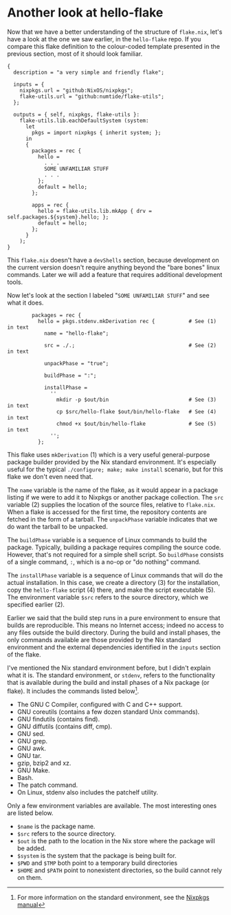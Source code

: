 # Another look at hello-flake

Now that we have a better understanding of the structure of `flake.nix`,
let's have a look at the one we saw earlier, in the `hello-flake` repo.
If you compare this flake definition to the colour-coded template
presented in the previous section, most of it should look familiar.

~~~
{
  description = "a very simple and friendly flake";

  inputs = {
    nixpkgs.url = "github:NixOS/nixpkgs";
    flake-utils.url = "github:numtide/flake-utils";
  };

  outputs = { self, nixpkgs, flake-utils }:
    flake-utils.lib.eachDefaultSystem (system:
      let
        pkgs = import nixpkgs { inherit system; };
      in
      {
        packages = rec {
          hello =
            . . .
            SOME UNFAMILIAR STUFF
            . . .
          };
          default = hello;
        };

        apps = rec {
          hello = flake-utils.lib.mkApp { drv = self.packages.${system}.hello; };
          default = hello;
        };
      }
    );
}
~~~

This `flake.nix` doesn't have a `devShells` section, because development on the current version
doesn't require anything beyond the "bare bones" linux commands.
Later we will add a feature that requires additional development tools.

Now let's look at the section I labeled "`SOME UNFAMILIAR STUFF`"
and see what it does.

~~~
        packages = rec {
          hello = pkgs.stdenv.mkDerivation rec {           # See (1) in text
            name = "hello-flake";

            src = ./.;                                     # See (2) in text

            unpackPhase = "true";

            buildPhase = ":";

            installPhase =
              ''
                mkdir -p $out/bin                          # See (3) in text
                cp $src/hello-flake $out/bin/hello-flake   # See (4) in text
                chmod +x $out/bin/hello-flake              # See (5) in text
              '';
          };
~~~

This flake uses `mkDerivation` (1) which is a very useful general-purpose package builder
provided by the Nix standard environment.
It's especially useful for the typical `./configure; make; make install` scenario,
but for this flake we don't even need that.

The `name` variable is the name of the flake, as it would appear in a package listing
if we were to add it to Nixpkgs or another package collection.
The `src` variable (2) supplies the location of the source files, relative to `flake.nix`.
When a flake is accessed for the first time, the repository contents are fetched in the form of a tarball.
The `unpackPhase` variable indicates that we do want the tarball to be unpacked.

The `buildPhase` variable is a sequence of Linux commands to build the package.
Typically, building a package requires compiling the source code.
However, that's not required for a simple shell script.
So `buildPhase` consists of a single command, `:`, which is a no-op or "do nothing" command.

The `installPhase` variable is a sequence of Linux commands that will do the actual installation.
In this case, we create a directory (3) for the installation,
copy the `hello-flake` script (4) there,
and make the script executable (5).
The environment variable `$src` refers to the source directory, which we specified earlier (2).

Earlier we said that the build step runs in a pure environment to ensure that builds are reproducible.
This means no Internet access; indeed no access to any files outside the build directory.
During the build and install phases,
the only commands available are those provided by the Nix standard environment
and the external dependencies identified in the `inputs` section of the flake.

I've mentioned the Nix standard environment before, but I didn't explain what it is.
The standard environment, or `stdenv`, refers to the functionality that is available
during the build and install phases of a Nix package (or flake).
It includes the commands listed below[^nixpkgs-manual-stdenv].

- The GNU C Compiler, configured with C and C++ support.
- GNU coreutils (contains a few dozen standard Unix commands).
- GNU findutils (contains find).
- GNU diffutils (contains diff, cmp).
- GNU sed.
- GNU grep.
- GNU awk.
- GNU tar.
- gzip, bzip2 and xz.
- GNU Make.
- Bash.
- The patch command.
- On Linux, stdenv also includes the patchelf utility.

[^nixpkgs-manual-stdenv]: For more information on the standard environment,
  see the [Nixpkgs manual](https://nixos.org/manual/nixpkgs/stable/#sec-tools-of-stdenv)

Only a few environment variables are available.
The most interesting ones are listed below.

- `$name` is the package name.
- `$src` refers to the source directory.
- `$out` is the path to the location in the Nix store where the package will be added.
- `$system` is the system that the package is being built for.
- `$PWD` and `$TMP` both point to a temporary build directories
- `$HOME` and `$PATH` point to nonexistent directories, so the build cannot rely on them.
